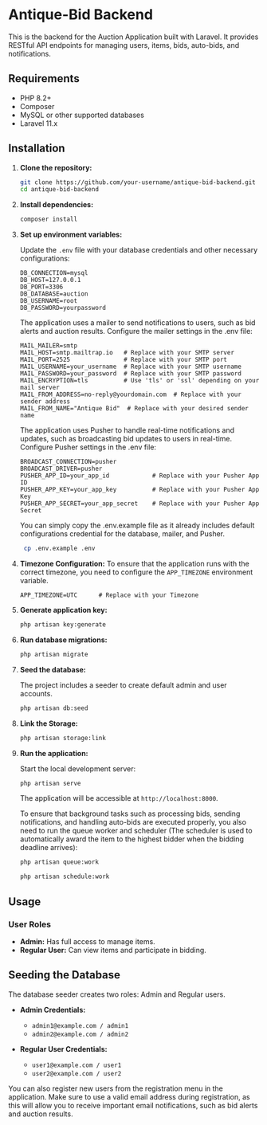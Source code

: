# Antique-Bid Backend

This is the backend for the Auction Application built with Laravel. It provides RESTful API endpoints for managing users, items, bids, auto-bids, and notifications.

## Requirements

- PHP 8.2+
- Composer
- MySQL or other supported databases
- Laravel 11.x

## Installation

1. **Clone the repository:**

    ```bash
    git clone https://github.com/your-username/antique-bid-backend.git
    cd antique-bid-backend
    ```

2. **Install dependencies:**

    ```bash
    composer install
    ```

3. **Set up environment variables:**

    Update the `.env` file with your database credentials and other necessary configurations:

    ```env
    DB_CONNECTION=mysql
    DB_HOST=127.0.0.1
    DB_PORT=3306
    DB_DATABASE=auction
    DB_USERNAME=root
    DB_PASSWORD=yourpassword
    ```

    The application uses a mailer to send notifications to users, such as bid alerts and auction results. Configure the mailer settings in the .env file:

    ```env
    MAIL_MAILER=smtp
    MAIL_HOST=smtp.mailtrap.io   # Replace with your SMTP server
    MAIL_PORT=2525               # Replace with your SMTP port
    MAIL_USERNAME=your_username  # Replace with your SMTP username
    MAIL_PASSWORD=your_password  # Replace with your SMTP password
    MAIL_ENCRYPTION=tls          # Use 'tls' or 'ssl' depending on your mail server
    MAIL_FROM_ADDRESS=no-reply@yourdomain.com  # Replace with your sender address
    MAIL_FROM_NAME="Antique Bid"  # Replace with your desired sender name
    ```

    The application uses Pusher to handle real-time notifications and updates, such as broadcasting bid updates to users in real-time. Configure Pusher settings in the .env file:

    ```env
    BROADCAST_CONNECTION=pusher
    BROADCAST_DRIVER=pusher
    PUSHER_APP_ID=your_app_id            # Replace with your Pusher App ID
    PUSHER_APP_KEY=your_app_key          # Replace with your Pusher App Key
    PUSHER_APP_SECRET=your_app_secret    # Replace with your Pusher App Secret
    ```

    You can simply copy the .env.example file as it already includes default configurations credential for the database, mailer, and Pusher.

   ```bash
    cp .env.example .env
    ```

6. **Timezone Configuration:**
    To ensure that the application runs with the correct timezone, you need to configure the `APP_TIMEZONE` environment variable.
   
    ```env
    APP_TIMEZONE=UTC      # Replace with your Timezone
    ```

5. **Generate application key:**

    ```bash
    php artisan key:generate
    ```

6. **Run database migrations:**

    ```bash
    php artisan migrate
    ```

7. **Seed the database:**

    The project includes a seeder to create default admin and user accounts.

    ```bash
    php artisan db:seed
    ```

8. **Link the Storage:**

    ```bash
    php artisan storage:link
    ```

9. **Run the application:**

    Start the local development server:

    ```bash
    php artisan serve
    ```

    The application will be accessible at `http://localhost:8000`.

    To ensure that background tasks such as processing bids, sending notifications, and handling auto-bids are executed properly, you also need to run the queue worker and scheduler         (The scheduler is used to automatically award the item to the highest bidder when the bidding deadline arrives):

    ```bash
    php artisan queue:work
    ```

    ```bash
    php artisan schedule:work
    ```


## Usage

### User Roles

- **Admin:** Has full access to manage items.
- **Regular User:** Can view items and participate in bidding.

## Seeding the Database

The database seeder creates two roles: Admin and Regular users.

- **Admin Credentials:**
  - `admin1@example.com / admin1`
  - `admin2@example.com / admin2`

- **Regular User Credentials:**
  - `user1@example.com / user1`
  - `user2@example.com / user2`
 
You can also register new users from the registration menu in the application. Make sure to use a valid email address during registration, as this will allow you to receive important email notifications, such as bid alerts and auction results.
